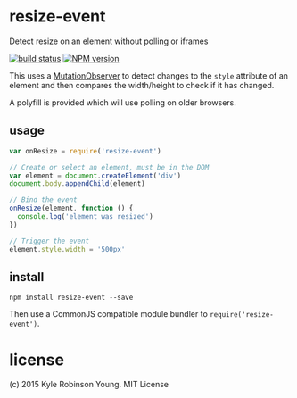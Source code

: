 # resize-event
Detect resize on an element without polling or iframes

[![build status](https://secure.travis-ci.org/shama/resize-event.svg)](https://travis-ci.org/shama/resize-event)
[![NPM version](https://badge.fury.io/js/resize-event.svg)](https://badge.fury.io/js/resize-event)

This uses a [MutationObserver](https://developer.mozilla.org/en-US/docs/Web/API/MutationObserver)
to detect changes to the `style` attribute of an element and then compares the
width/height to check if it has changed.

A polyfill is provided which will use polling on older browsers.

## usage

```js
var onResize = require('resize-event')

// Create or select an element, must be in the DOM
var element = document.createElement('div')
document.body.appendChild(element)

// Bind the event
onResize(element, function () {
  console.log('element was resized')
})

// Trigger the event
element.style.width = '500px'
```

## install

```shell
npm install resize-event --save
```

Then use a CommonJS compatible module bundler to `require('resize-event')`.

# license
(c) 2015 Kyle Robinson Young. MIT License
